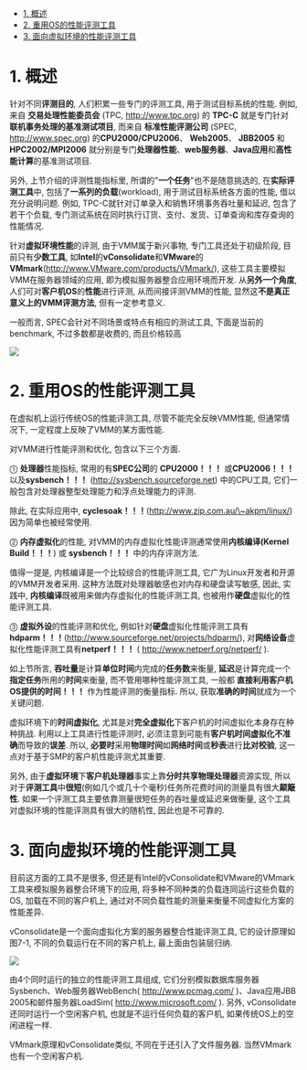 
<!-- @import "[TOC]" {cmd="toc" depthFrom=1 depthTo=6 orderedList=false} -->

<!-- code_chunk_output -->

- [1. 概述](#1-概述)
- [2. 重用OS的性能评测工具](#2-重用os的性能评测工具)
- [3. 面向虚拟环境的性能评测工具](#3-面向虚拟环境的性能评测工具)

<!-- /code_chunk_output -->

# 1. 概述

针对不同**评测目的**, 人们积累一些专门的评测工具, 用于测试目标系统的性能. 例如, 来自 **交易处理性能委员会** (TPC, http://www.tpc.org) 的 **TPC\-C** 就是专门针对 **联机事务处理的基准测试项目**, 而来自 **标准性能评测公司** (SPEC, http://www.spec.org) 的**CPU2000/CPU2006**、 **Web2005**、 **JBB2005** 和 **HPC2002/MPI2006** 就分别是专门**处理器性能**、**web服务器**、**Java应用**和**高性能计算**的基准测试项目.

另外, 上节介绍的评测性能指标里, 所谓的"**一个任务**"也不是随意挑选的, 在**实际评测工具**中, 包括了**一系列的负载**(workload), 用于测试目标系统各方面的性能, 借以充分说明问题. 例如, TPC\-C就针对订单录入和销售环境事务吞吐量和延迟, 包含了若干个负载, 专门测试系统在同时执行订货、支付、发货、订单查询和库存查询的性能情况.

针对**虚拟环境性能**的评测, 由于VMM属于新兴事物, 专门工具还处于初级阶段, 目前只有**少数工具**, 如**Intel**的**vConsolidate**和**VMware**的**VMmark**(http://www.VMware.com/products/VMmark/), 这些工具主要模拟VMM在服务器领域的应用, 即为模拟服务器整合应用环境而开发. 从**另外一个角度**, 人们可对**客户机OS**的**性能**进行评测, 从而间接评测VMM的性能, 显然这**不是真正意义上的VMM评测方法**, 但有一定参考意义.

一般而言, SPEC会针对不同场景或特点有相应的测试工具, 下面是当前的benchmark, 不过多数都是收费的, 而且价格较高

![](./images/2019-05-11-16-07-20.png)

# 2. 重用OS的性能评测工具

在虚拟机上运行传统OS的性能评测工具, 尽管不能完全反映VMM性能, 但通常情况下, 一定程度上反映了VMM的某方面性能.

对VMM进行性能评测和优化, 包含以下三个方面.

⓵ **处理器**性能指标, 常用的有**SPEC公司**的 **CPU2000！！！** 或**CPU2006！！！** 以及**sysbench！！！** (http://sysbench.sourceforge.net) 中的CPU工具, 它们一般包含对处理器整型处理能力和浮点处理能力的评测.

除此, 在实际应用中, **cyclesoak！！！**(http://www.zip.com.au/\~akpm/linux/) 因为简单也被经常使用.

⓶ **内存虚拟化**的性能, 对VMM的内存虚拟化性能评测通常使用**内核编译(Kernel Build！！！**) 或 **sysbench！！！** 中的内存评测方法.

值得一提是, 内核编译是一个比较综合的性能评测工具, 它广为Linux开发者和开源的VMM开发者采用. 这种方法既对处理器敏感也对内存和硬盘读写敏感, 因此, 实践中, **内核编译**既被用来做内存虚拟化的性能评测工具, 也被用作**硬盘**虚拟化的性能评测工具.

⓷ **虚拟外设**的性能评测和优化, 例如针对**硬盘**虚拟化性能评测工具有**hdparm！！！**(http://www.sourceforge.net/projects/hdparm/), 对**网络设备**虚拟化性能评测工具有**netperf！！！** ( http://www.netperf.org/netperf/ ).

如上节所言, **吞吐量**是计算**单位时间**内完成的**任务数**来衡量, **延迟**是计算完成一个**指定任务**所用的**时间**来衡量, 而不管用哪种性能评测工具, 一般都 **直接利用客户机OS提供的时间！！！** 作为性能评测的衡量指标. 所以, 获取**准确的时间**就成为一个关键问题.

虚拟环境下的**时间虚拟化**, 尤其是对**完全虚拟化**下客户机的时间虚拟化本身存在种种挑战. 利用以上工具进行性能评测时, 必须注意到可能有**客户机时间虚拟化不准确**而导致的**误差**. 所以, **必要时**采用**物理时间**如**网络时间**或**秒表**进行**比对校验**, 这一点对于基于SMP的客户机性能评测尤其重要.

另外, 由于**虚拟环境**下**客户机处理器**事实上靠**分时共享物理处理器**资源实现, 所以对于**评测工具**中**很短**(例如几个或几十个毫秒)任务所花费时间的测量具有很大**颠簸性**. 如果一个评测工具主要依靠测量很短任务的吞吐量或延迟来做衡量, 这个工具对虚拟环境的性能评测具有很大的随机性, 因此也是不可靠的.

# 3. 面向虚拟环境的性能评测工具

目前这方面的工具不是很多, 但还是有Intel的vConsolidate和VMware的VMmark工具来模拟服务器整合环境下的应用, 将多种不同种类的负载连同运行这些负载的OS, 加载在不同的客户机上, 通过对不同负载性能的测量来衡量不同虚拟化方案的性能差异.

vConsolidate是一个面向虚拟化方案的服务器整合性能评测工具, 它的设计原理如图7\-1, 不同的负载运行在不同的客户机上, 最上面由包装层归纳.

![](./images/2019-04-17-14-34-33.png)

由4个同时运行的独立的性能评测工具组成, 它们分别模拟数据库服务器Sysbench、Web服务器WebBench( http://www.pcmag.com/ )、Java应用JBB 2005和邮件服务器LoadSim( http://www.microsoft.com/ ). 另外, vConsolidate还同时运行一个空闲客户机, 也就是不运行任何负载的客户机, 如果传统OS上的空闲进程一样.

VMmark原理和vConsolidate类似, 不同在于还引入了文件服务器. 当然VMmark也有一个空闲客户机.